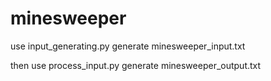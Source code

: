# minesweeper

use input_generating.py generate minesweeper_input.txt


then use process_input.py generate minesweeper_output.txt
